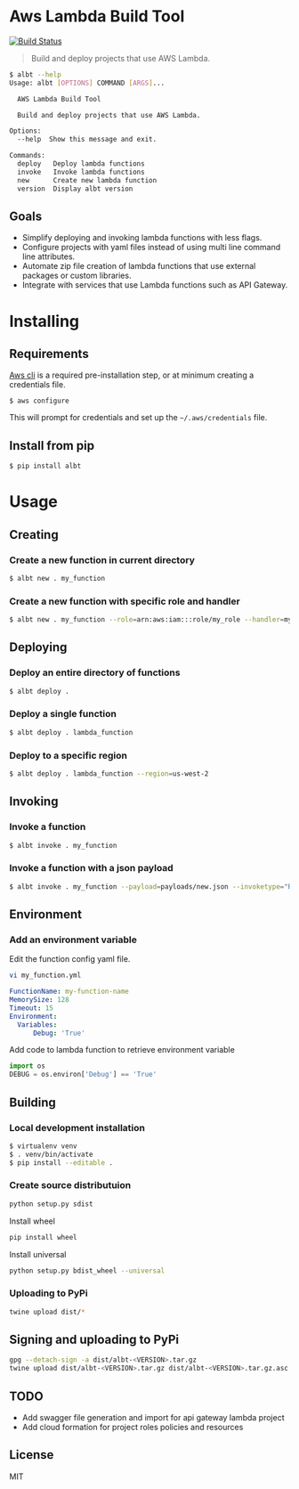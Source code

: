 # Aws Lambda Build Tool

[![Build Status](https://travis-ci.org/geothird/albt.svg?branch=master)](https://travis-ci.org/geothird/albt)

> Build and deploy projects that use AWS Lambda.

```bash
$ albt --help
Usage: albt [OPTIONS] COMMAND [ARGS]...

  AWS Lambda Build Tool

  Build and deploy projects that use AWS Lambda.

Options:
  --help  Show this message and exit.

Commands:
  deploy   Deploy lambda functions
  invoke   Invoke lambda functions
  new      Create new lambda function
  version  Display albt version
```

## Goals

- Simplify deploying and invoking lambda functions with less flags.
- Configure projects with yaml files instead of using multi line command line attributes. 
- Automate zip file creation of lambda functions that use external packages or custom libraries.
- Integrate with services that use Lambda functions such as API Gateway.

# Installing

## Requirements

[Aws cli](http://aws.amazon.com/cli/) is a required pre-installation step, or at minimum creating a credentials file.

```bashg
$ aws configure
```
This will prompt for credentials and set up the `~/.aws/credentials` file.

## Install from pip

```bash
$ pip install albt
```

# Usage

## Creating

### Create a new function in current directory

```bash
$ albt new . my_function
```

### Create a new function with specific role and handler

```bash
$ albt new . my_function --role=arn:aws:iam:::role/my_role --handler=my_handler
```


## Deploying

### Deploy an entire directory of functions

```bash
$ albt deploy .
```

### Deploy a single function

```bash
$ albt deploy . lambda_function
```

### Deploy to a specific region

```bash
$ albt deploy . lambda_function --region=us-west-2
```

## Invoking

### Invoke a function

```bash
$ albt invoke . my_function
```

### Invoke a function with a json payload

```bash
$ albt invoke . my_function --payload=payloads/new.json --invoketype="RequestResponse"
```

## Environment

### Add an environment variable

Edit the function config yaml file.

```bash
vi my_function.yml
```
```yaml
FunctionName: my-function-name
MemorySize: 128
Timeout: 15
Environment:
  Variables:
      Debug: 'True'
```

Add code to lambda function to retrieve environment variable
```python
import os
DEBUG = os.environ['Debug'] == 'True'
```

## Building

### Local development installation

```bash
$ virtualenv venv
$ . venv/bin/activate
$ pip install --editable .
```

### Create source distributuion

```bash
python setup.py sdist
```

Install wheel

```bash
pip install wheel
```

Install universal

```bash
python setup.py bdist_wheel --universal
```

### Uploading to PyPi

```bash
twine upload dist/*
```

## Signing and uploading to PyPi

```bash
gpg --detach-sign -a dist/albt-<VERSION>.tar.gz
twine upload dist/albt-<VERSION>.tar.gz dist/albt-<VERSION>.tar.gz.asc
```

## TODO

- Add swagger file generation and import for api gateway lambda project
- Add cloud formation for project roles policies and resources

## License

MIT